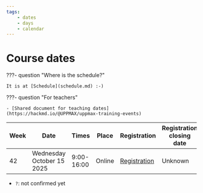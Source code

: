 ```yaml
---
tags:
    - dates
    - days
    - calendar
---
```


# Course dates

???- question "Where is the schedule?"

    It is at [Schedule](schedule.md) :-)

???- question "For teachers"

    - [Shared document for teaching dates](https://hackmd.io/@UPPMAX/uppmax-training-events)

<!-- markdownlint-disable MD013 --><!-- Tables cannot be split up over lines, hence will break 80 characters per line -->

| Week | Date                             | Times      | Place      | Registration                                                                     | Registration closing date |
| ---- | -------------------------------- | ---------- | ---------- | -------------------------------------------------------------------------------- | ------------------------- |
| 42   | Wednesday October 15 2025        | 9:00-16:00 | Online     | [Registration](https://docs.uppmax.uu.se/courses_workshops/uppmax_intro_course/) | Unknown                   |

<!-- markdownlint-enable MD013 -->

- `?`: not confirmed yet
